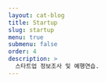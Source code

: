 ```yaml
---
layout: cat-blog
title: Startup
slug: startup
menu: true
submenu: false
order: 4
description: >
  스타트업 정보조사 및 예행연습.
---
```

